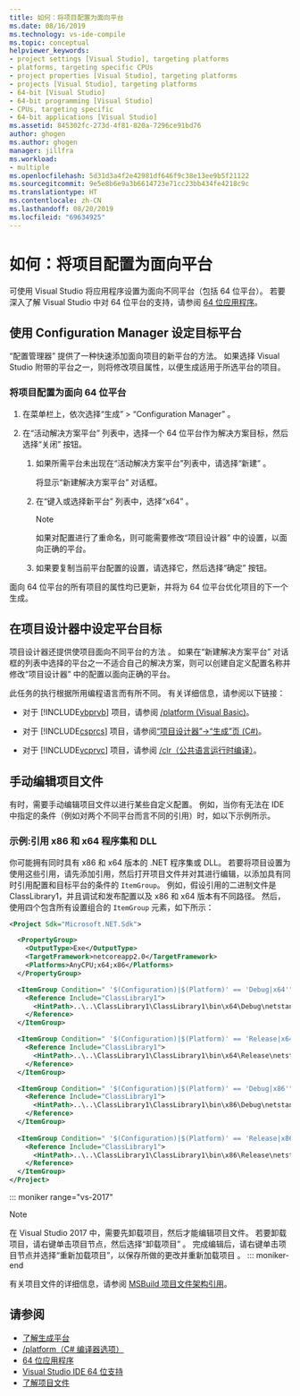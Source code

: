 ```yaml
---
title: 如何：将项目配置为面向平台
ms.date: 08/16/2019
ms.technology: vs-ide-compile
ms.topic: conceptual
helpviewer_keywords:
- project settings [Visual Studio], targeting platforms
- platforms, targeting specific CPUs
- project properties [Visual Studio], targeting platforms
- projects [Visual Studio], targeting platforms
- 64-bit [Visual Studio]
- 64-bit programming [Visual Studio]
- CPUs, targeting specific
- 64-bit applications [Visual Studio]
ms.assetid: 845302fc-273d-4f81-820a-7296ce91bd76
author: ghogen
ms.author: ghogen
manager: jillfra
ms.workload:
- multiple
ms.openlocfilehash: 5d31d3a4f2e42981df646f9c38e13ee9b5f21122
ms.sourcegitcommit: 9e5e8b6e9a3b6614723e71cc23bb434fe4218c9c
ms.translationtype: HT
ms.contentlocale: zh-CN
ms.lasthandoff: 08/20/2019
ms.locfileid: "69634925"
---
```

# <a name="how-to-configure-projects-to-target-platforms"></a>如何：将项目配置为面向平台

可使用 Visual Studio 将应用程序设置为面向不同平台（包括 64 位平台）。 若要深入了解 Visual Studio 中对 64 位平台的支持，请参阅 [64 位应用程序](/dotnet/framework/64-bit-apps)。

## <a name="target-platforms-with-the-configuration-manager"></a>使用 Configuration Manager 设定目标平台

“配置管理器”  提供了一种快速添加面向项目的新平台的方法。 如果选择 Visual Studio 附带的平台之一，则将修改项目属性，以便生成适用于所选平台的项目。

### <a name="to-configure-a-project-to-target-a-64-bit-platform"></a>将项目配置为面向 64 位平台

1. 在菜单栏上，依次选择“生成” > “Configuration Manager”   。

2. 在“活动解决方案平台”  列表中，选择一个 64 位平台作为解决方案目标，然后选择“关闭”  按钮。

    1. 如果所需平台未出现在“活动解决方案平台”列表中，请选择“新建”   。

         将显示“新建解决方案平台”  对话框。

    2. 在“键入或选择新平台”  列表中，选择“x64”  。

        > [!NOTE]
        > 如果对配置进行了重命名，则可能需要修改“项目设计器”  中的设置，以面向正确的平台。

    3. 如果要复制当前平台配置的设置，请选择它，然后选择“确定”  按钮。

面向 64 位平台的所有项目的属性均已更新，并将为 64 位平台优化项目的下一个生成。

## <a name="target-platforms-in-the-project-designer"></a>在项目设计器中设定平台目标

项目设计器还提供使项目面向不同平台的方法  。 如果在“新建解决方案平台”  对话框的列表中选择的平台之一不适合自己的解决方案，则可以创建自定义配置名称并修改“项目设计器”  中的配置以面向正确的平台。

此任务的执行根据所用编程语言而有所不同。 有关详细信息，请参阅以下链接：

- 对于 [!INCLUDE[vbprvb](../code-quality/includes/vbprvb_md.md)] 项目，请参阅 [/platform (Visual Basic)](/dotnet/visual-basic/reference/command-line-compiler/platform)。

- 对于 [!INCLUDE[csprcs](../data-tools/includes/csprcs_md.md)] 项目，请参阅[“项目设计器”->“生成”页 (C#)](../ide/reference/build-page-project-designer-csharp.md)。

- 对于 [!INCLUDE[vcprvc](../code-quality/includes/vcprvc_md.md)] 项目，请参阅 [/clr（公共语言运行时编译）](/cpp/build/reference/clr-common-language-runtime-compilation)。

## <a name="manually-editing-the-project-file"></a>手动编辑项目文件

有时，需要手动编辑项目文件以进行某些自定义配置。 例如，当你有无法在 IDE 中指定的条件（例如对两个不同平台而言不同的引用）时，如以下示例所示。

### <a name="example-referencing-x86-and-x64-assemblies-and-dlls"></a>示例:引用 x86 和 x64 程序集和 DLL

你可能拥有同时具有 x86 和 x64 版本的 .NET 程序集或 DLL。 若要将项目设置为使用这些引用，请先添加引用，然后打开项目文件并对其进行编辑，以添加具有同时引用配置和目标平台的条件的 `ItemGroup`。  例如，假设引用的二进制文件是 ClassLibrary1，并且调试和发布配置以及 x86 和 x64 版本有不同路径。  然后，使用四个包含所有设置组合的 `ItemGroup` 元素，如下所示：

```xml
<Project Sdk="Microsoft.NET.Sdk">

  <PropertyGroup>
    <OutputType>Exe</OutputType>
    <TargetFramework>netcoreapp2.0</TargetFramework>
    <Platforms>AnyCPU;x64;x86</Platforms>
  </PropertyGroup>

  <ItemGroup Condition=" '$(Configuration)|$(Platform)' == 'Debug|x64'">
    <Reference Include="ClassLibrary1">
      <HintPath>..\..\ClassLibrary1\ClassLibrary1\bin\x64\Debug\netstandard2.0\ClassLibrary1.dll</HintPath>
    </Reference>
  </ItemGroup>

  <ItemGroup Condition=" '$(Configuration)|$(Platform)' == 'Release|x64'">
    <Reference Include="ClassLibrary1">
      <HintPath>..\..\ClassLibrary1\ClassLibrary1\bin\x64\Release\netstandard2.0\ClassLibrary1.dll</HintPath>
    </Reference>
  </ItemGroup>

  <ItemGroup Condition=" '$(Configuration)|$(Platform)' == 'Debug|x86'">
    <Reference Include="ClassLibrary1">
      <HintPath>..\..\ClassLibrary1\ClassLibrary1\bin\x86\Debug\netstandard2.0\ClassLibrary1.dll</HintPath>
    </Reference>
  </ItemGroup>
  
  <ItemGroup Condition=" '$(Configuration)|$(Platform)' == 'Release|x86'">
    <Reference Include="ClassLibrary1">
      <HintPath>..\..\ClassLibrary1\ClassLibrary1\bin\x86\Release\netstandard2.0\ClassLibrary1.dll</HintPath>
    </Reference>
  </ItemGroup>
</Project>
```

::: moniker range="vs-2017"
> [!NOTE]
> 在 Visual Studio 2017 中，需要先卸载项目，然后才能编辑项目文件。 若要卸载项目，请右键单击项目节点，然后选择“卸载项目”  。 完成编辑后，请右键单击项目节点并选择“重新加载项目”，以保存所做的更改并重新加载项目  。
::: moniker-end

有关项目文件的详细信息，请参阅 [MSBuild 项目文件架构引用](/visualstudio/msbuild/msbuild-project-file-schema-reference)。

## <a name="see-also"></a>请参阅

- [了解生成平台](../ide/understanding-build-platforms.md)
- [/platform（C# 编译器选项）](/dotnet/csharp/language-reference/compiler-options/platform-compiler-option)
- [64 位应用程序](/dotnet/framework/64-bit-apps)
- [Visual Studio IDE 64 位支持](../ide/visual-studio-ide-64-bit-support.md)
- [了解项目文件](/aspnet/web-forms/overview/deployment/web-deployment-in-the-enterprise/understanding-the-project-file)
